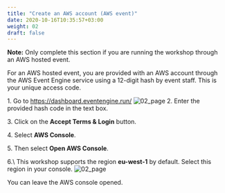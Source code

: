 ```yaml
---
title: "Create an AWS account (AWS event)"
date: 2020-10-16T10:35:57+03:00
weight: 02
draft: false
---
```


__Note:__ Only complete this section if you are running the workshop through an AWS hosted event.

For an AWS hosted event, you are provided with an AWS account through the AWS Event Engine service using a 12-digit hash by event staff. This is your unique access code.

1\. Go to https://dashboard.eventengine.run/
![02_page](/images/prerequisite/hash.png)
2\. Enter the provided hash code in the text box.
 
3\. Click on the __Accept Terms & Login__ button.
 
4\. Select __AWS Console__.

5\. Then select __Open AWS Console__.

6.\ This workshop supports the region __eu-west-1__ by default. Select this region in your console.
![02_page](/images/prerequisite/region.png)

You can leave the AWS console opened. 


